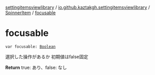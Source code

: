 [settingitemsviewlibrary](../../index.md) / [io.github.kaztakgh.settingitemsviewlibrary](../index.md) / [SpinnerItem](index.md) / [focusable](./focusable.md)

# focusable

`var focusable: `[`Boolean`](https://kotlinlang.org/api/latest/jvm/stdlib/kotlin/-boolean/index.html)

選択した操作があるか
初期値はfalse固定

**Return**
true: あり、false: なし

